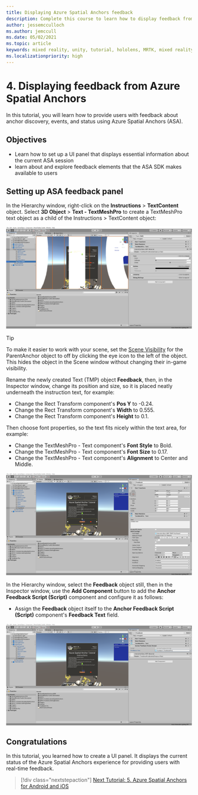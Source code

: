 ```yaml
---
title: Displaying Azure Spatial Anchors feedback
description: Complete this course to learn how to display feedback from Azure Spatial Anchors in a mixed reality application.
author: jessemcculloch
ms.author: jemccull
ms.date: 05/02/2021
ms.topic: article
keywords: mixed reality, unity, tutorial, hololens, MRTK, mixed reality toolkit, UWP, Azure spatial anchors, sessions, feedback elements
ms.localizationpriority: high
---
```


# 4. Displaying feedback from Azure Spatial Anchors

In this tutorial, you will learn how to provide users with feedback about anchor discovery, events, and status using Azure Spatial Anchors (ASA).

## Objectives

* Learn how to set up a UI panel that displays essential information about the current ASA session
* learn about and explore feedback elements that the ASA SDK makes available to users

## Setting up ASA feedback panel

In the Hierarchy window, right-click on the **Instructions** > **TextContent** object. Select **3D Object** > **Text - TextMeshPro** to create a TextMeshPro text object as a child of the Instructions > TextContent object:

![Unity with newly created TextMeshPro object selected](images/mr-learning-asa/asa-04-section1-step1-1.png)

> [!TIP]
> To make it easier to work with your scene, set the  <a href="https://docs.unity3d.com/Manual/SceneVisibility.html" target="_blank">Scene Visibility</a> for the ParentAnchor object to off by clicking the eye icon to the left of the object. This hides the object in the Scene window without changing their in-game visibility.

Rename the newly created Text (TMP) object **Feedback**, then, in the Inspector window, change its position and size, so it is placed neatly underneath the instruction text, for example:

* Change the Rect Transform component's **Pos Y** to -0.24.
* Change the Rect Transform component's **Width** to 0.555.
* Change the Rect Transform component's **Height** to 0.1.

Then choose font properties, so the text fits nicely within the text area, for example:

* Change the TextMeshPro - Text component's **Font Style** to Bold.
* Change the TextMeshPro - Text component's **Font Size** to 0.17.
* Change the TextMeshPro - Text component's **Alignment** to Center and Middle.

![Unity with Feedback object configured](images/mr-learning-asa/asa-04-section1-step1-2.png)

In the Hierarchy window, select the **Feedback** object still, then in the Inspector window, use the **Add Component** button to add the **Anchor Feedback Script (Script)** component and configure it as follows:

* Assign the **Feedback** object itself to the **Anchor Feedback Script (Script)** component's **Feedback Text** field.

![Unity with Anchor Feedback Script component configured](images/mr-learning-asa/asa-04-section1-step1-3.png)

## Congratulations

In this tutorial, you learned how to create a UI panel. It displays the current status of the Azure Spatial Anchors experience for providing users with real-time feedback.

> [!div class="nextstepaction"]
> [Next Tutorial: 5. Azure Spatial Anchors for Android and iOS](mr-learning-asa-05.md)
